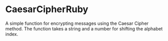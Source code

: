 # CaesarCipherRuby

A simple function for encrypting messages using the Caesar Cipher method. The function takes a string and a number for shifting the alphabet index. 
